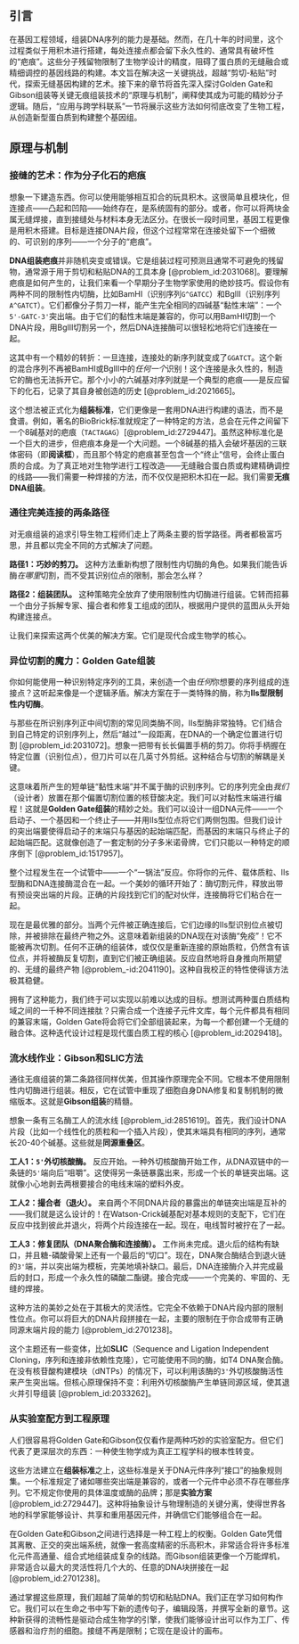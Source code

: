 ## 引言
在基因工程领域，组装DNA序列的能力是基础。然而，在几十年的时间里，这个过程类似于用积木进行搭建，每处连接点都会留下永久性的、通常具有破坏性的“疤痕”。这些分子残留物限制了生物学设计的精度，阻碍了蛋白质的无缝融合或精细调控的基因线路的构建。本文旨在解决这一关键挑战，超越“剪切-粘贴”时代，探索无缝基因构建的艺术。接下来的章节将首先深入探讨Golden Gate和Gibson组装等关键无痕组装技术的“原理与机制”，阐释使其成为可能的精妙分子逻辑。随后，“应用与跨学科联系”一节将展示这些方法如何彻底改变了生物工程，从创造新型蛋白质到构建整个基因组。

## 原理与机制

### 接缝的艺术：作为分子化石的疤痕

想象一下建造东西。你可以使用能够相互扣合的玩具积木。这很简单且模块化，但连接点——凸起和凹陷——始终存在，是系统固有的部分。或者，你可以将两块金属无缝焊接，直到接缝处与材料本身无法区分。在很长一段时间里，基因工程更像是用积木搭建。目标是连接DNA片段，但这个过程常常在连接处留下一个细微的、可识别的序列——一个分子的“疤痕”。

**DNA组装疤痕**并非随机突变或错误。它是组装过程可预测且通常不可避免的残留物，通常源于用于剪切和粘贴DNA的工具本身 [@problem_id:2031068]。要理解疤痕是如何产生的，让我们来看一个早期分子生物学家使用的绝妙技巧。假设你有两种不同的限制性内切酶，比如BamHI（识别序列`G^GATCC`）和BglII（识别序列`A^GATCT`）。它们都像分子剪刀一样，能产生完全相同的四碱基“黏性末端”：一个`5'-GATC-3'`突出端。由于它们的黏性末端是兼容的，你可以用BamHI切割一个DNA片段，用BglII切割另一个，然后DNA连接酶可以很轻松地将它们连接在一起。

这其中有一个精妙的转折：一旦连接，连接处的新序列就变成了`GGATCT`。这个新的混合序列不再被BamHI或BglII中的*任何一个*识别！这个连接是永久性的，制造它的酶也无法拆开它。那个小小的六碱基对序列就是一个典型的疤痕——是反应留下的化石，记录了其自身被创造的历史 [@problem_id:2021665]。

这个想法被正式化为**组装标准**，它们更像是一套用DNA进行构建的语法，而不是食谱。例如，著名的BioBrick标准就规定了一种特定的方法，总会在元件之间留下一个8碱基对的疤痕（`TACTAGAG`）[@problem_id:2729447]。虽然这种标准化是一个巨大的进步，但疤痕本身是一个大问题。一个8碱基的插入会破坏基因的三联体密码（即**阅读框**），而且那个特定的疤痕甚至包含一个“终止”信号，会终止蛋白质的合成。为了真正地对生物学进行工程改造——无缝融合蛋白质或构建精确调控的线路——我们需要一种焊接的方法，而不仅仅是把积木扣在一起。我们需要**无痕DNA组装**。

### 通往完美连接的两条路径

对无痕组装的追求引导生物工程师们走上了两条主要的哲学路径。两者都极富巧思，并且都以完全不同的方式解决了问题。

**路径1：巧妙的剪刀。** 这种方法重新构想了限制性内切酶的角色。如果我们能告诉酶*在哪里*切割，而不受其识别位点的限制，那会怎么样？

**路径2：组装团队。** 这种策略完全放弃了使用限制性内切酶进行组装。它转而招募一个由分子拆解专家、撮合者和修复工组成的团队，根据用户提供的蓝图从头开始构建连接点。

让我们来探索这两个优美的解决方案。它们是现代合成生物学的核心。

### 异位切割的魔力：Golden Gate组装

你如何能使用一种识别特定序列的工具，来创造一个由*任何*你想要的序列组成的连接点？这听起来像是一个逻辑矛盾。解决方案在于一类特殊的酶，称为**IIs型限制性内切酶**。

与那些在所识别序列正中间切割的常见同类酶不同，IIs型酶非常独特。它们结合到自己特定的识别序列上，然后“越过”一段距离，在DNA的一个确定位置进行切割 [@problem_id:2031072]。想象一把带有长长偏置手柄的剪刀。你将手柄握在特定位置（识别位点），但刀片可以在几英寸外剪纸。这种结合与切割的解耦是关键。

这意味着所产生的短单链“黏性末端”并不属于酶的识别序列。它的序列完全由*我们*（设计者）放置在那个偏置切割位置的核苷酸决定。我们可以对黏性末端进行编程！这就是**Golden Gate组装**的精妙之处。我们可以设计一组DNA元件——一个启动子、一个基因和一个终止子——并用IIs型位点将它们两侧包围。但我们设计的突出端要使得启动子的末端只与基因的起始端匹配，而基因的末端只与终止子的起始端匹配。这就像创造了一套定制的分子多米诺骨牌，它们只能以一种特定的顺序倒下 [@problem_id:1517957]。

整个过程发生在一个试管中——一个“一锅法”反应。你将你的元件、载体质粒、IIs型酶和DNA连接酶混合在一起。一个美妙的循环开始了：酶切割元件，释放出带有预设突出端的片段。正确的片段找到它们的配对伙伴，连接酶将它们粘合在一起。

现在是最优雅的部分。当两个元件被正确连接后，它们边缘的IIs型识别位点被切除，并被排除在最终产物之外。这意味着新组装的DNA现在对该酶“免疫”！它不能被再次切割。任何不正确的组装体，或仅仅是重新连接的原始质粒，仍然含有该位点，并将被酶反复切割，直到它们被正确组装。反应自然地将自身推向所期望的、无缝的最终产物 [@problem_-id:2041190]。这种自我校正的特性使得该方法极其稳健。

拥有了这种能力，我们终于可以实现以前难以达成的目标。想测试两种蛋白质结构域之间的一千种不同连接肽？只需合成一个连接子元件文库，每个元件都具有相同的兼容末端，Golden Gate将会将它们全部组装起来，为每一个都创建一个无缝的融合体。这种迭代设计过程是现代蛋白质工程的核心 [@problem_id:2029418]。

### 流水线作业：Gibson和SLIC方法

通往无痕组装的第二条路径同样优美，但其操作原理完全不同。它根本不使用限制性内切酶进行组装。相反，它在试管中重现了细胞自身DNA修复和复制机制的微缩版本。这就是**Gibson组装**的精髓。

想象一条有三名酶工人的流水线 [@problem_id:2851619]。首先，我们设计DNA片段（比如一个线性化的质粒和一个插入片段），使其末端具有相同的序列，通常长20-40个碱基。这些就是**同源重叠区**。

**工人1：`5'`外切核酸酶。** 反应开始。一种外切核酸酶开始工作，从DNA双链中的一条链的`5'`端向后“咀嚼”。这使得另一条链暴露出来，形成一个长的单链突出端。这就像小心地剥去两根要接合的电线末端的塑料外皮。

**工人2：撮合者（退火）。** 来自两个不同DNA片段的暴露出的单链突出端是互补的——我们就是这么设计的！在Watson-Crick碱基配对基本规则的支配下，它们在反应中找到彼此并退火，将两个片段连接在一起。现在，电线暂时被拧在了一起。

**工人3：修复团队（DNA聚合酶和连接酶）。** 工作尚未完成。退火后的结构有缺口，并且糖-磷酸骨架上还有一个最后的“切口”。现在，DNA聚合酶结合到退火链的`3'`端，并以突出端为模板，完美地填补缺口。最后，DNA连接酶介入并完成最后的封口，形成一个永久性的磷酸二酯键。接合完成——一个完美的、牢固的、无缝的焊接。

这种方法的美妙之处在于其极大的灵活性。它完全不依赖于DNA片段内部的限制性位点。你可以将巨大的DNA片段拼接在一起，主要的限制在于你合成带有正确同源末端片段的能力 [@problem_id:2701238]。

这个主题还有一些变体，比如**SLIC**（Sequence and Ligation Independent Cloning，序列和连接非依赖性克隆），它可能使用不同的酶，如T4 DNA聚合酶。在没有核苷酸构建模块（dNTPs）的情况下，可以利用该酶的`3'`外切核酸酶活性来产生突出端。但核心原理保持不变：利用外切核酸酶产生单链同源区域，使其退火并引导组装 [@problem_id:2033262]。

### 从实验室配方到工程原理

人们很容易将Golden Gate和Gibson仅仅看作是两种巧妙的实验室配方。但它们代表了更深层次的东西：一种使生物学成为真正工程学科的根本性转变。

这些方法建立在**组装标准**之上，这些标准是关于DNA元件序列“接口”的抽象规则集。一个标准规定了诸如哪些突出端是兼容的，或者一个元件中必须不存在哪些序列。它不规定你使用的具体温度或酶的品牌；那是**实验方案** [@problem_id:2729447]。这种将抽象设计与物理制造的关键分离，使得世界各地的科学家能够设计、共享和重用基因元件，并确信它们能够组合在一起。

在Golden Gate和Gibson之间进行选择是一种工程上的权衡。Golden Gate凭借其离散、正交的突出端系统，就像一套高度精密的乐高积木，非常适合将许多标准化元件高通量、组合式地组装成复杂的线路。而Gibson组装更像一个万能焊机，非常适合以最大的灵活性将几个大的、任意的DNA块拼接在一起 [@problem_id:2701238]。

通过掌握这些原理，我们超越了简单的剪切和粘贴DNA。我们正在学习如何构作它。我们可以在生命之书中写下新的遗传句子，编辑段落，并撰写全新的章节。这种新获得的流畅性是驱动合成生物学的引擎，使我们能够设计出可以作为工厂、传感器和治疗剂的细胞。接缝不再是限制；它现在是设计的画布。


